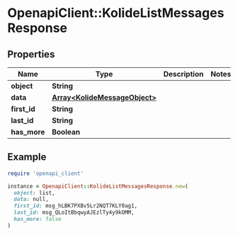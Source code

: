 # OpenapiClient::KolideListMessagesResponse

## Properties

| Name | Type | Description | Notes |
| ---- | ---- | ----------- | ----- |
| **object** | **String** |  |  |
| **data** | [**Array&lt;KolideMessageObject&gt;**](KolideMessageObject.md) |  |  |
| **first_id** | **String** |  |  |
| **last_id** | **String** |  |  |
| **has_more** | **Boolean** |  |  |

## Example

```ruby
require 'openapi_client'

instance = OpenapiClient::KolideListMessagesResponse.new(
  object: list,
  data: null,
  first_id: msg_hLBK7PXBv5Lr2NQT7KLY0ag1,
  last_id: msg_QLoItBbqwyAJEzlTy4y9kOMM,
  has_more: false
)
```

